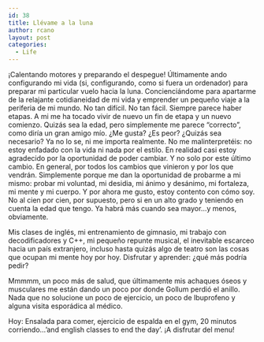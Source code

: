 ```yaml
---
id: 38
title: Llévame a la luna
author: rcano
layout: post
categories:
  - Life
---
```

<div style="clear: both; text-align: center;">
</div>

¡Calentando motores y preparando el despegue! Últimamente ando configurando mi vida (si, configurando, como si fuera un ordenador) para preparar mi particular vuelo hacia la luna. Concienciándome para apartarme de la relajante cotidianeidad de mi vida y emprender un pequeño viaje a la periferia de mi mundo. No tan difícil. No tan fácil. Siempre parece haber etapas. A mi me ha tocado vivir de nuevo un fin de etapa y un nuevo comienzo. Quizás sea la edad, pero simplemente me parece &#8220;correcto&#8221;, como diría un gran amigo mío. ¿Me gusta? ¿Es peor? ¿Quizás sea necesario? Ya no lo se, ni me importa realmente. No me malinterpretéis: no estoy enfadado con la vida ni nada por el estilo. En realidad casi estoy agradecido por la oportunidad de poder cambiar. Y no solo por este último cambio. En general, por todos los cambios que vinieron y por los que vendrán. Simplemente porque me dan la oportunidad de probarme a mi mismo: probar mi voluntad, mi desidia, mi ánimo y desánimo, mi fortaleza, mi mente y mi cuerpo. Y por ahora me gusto, estoy contento con cómo soy. No al cien por cien, por supuesto, pero si en un alto grado y teniendo en cuenta la edad que tengo. Ya habrá más cuando sea mayor&#8230;y menos, obviamente.

Mis clases de inglés, mi entrenamiento de gimnasio, mi trabajo con decodificadores y C++, mi pequeño repunte musical, el inevitable escarceo hacia un país extranjero, incluso hasta quizás algo de teatro son las cosas que ocupan mi mente hoy por hoy. Disfrutar y aprender: ¿qué más podría pedir?

Mmmmm, un poco más de salud, que últimamente mis achaques óseos y musculares me están dando un poco por donde Gollum perdió el anillo. Nada que no solucione un poco de ejercicio, un poco de Ibuprofeno y alguna visita esporádica al médico.

Hoy: Ensalada para comer, ejercicio de espalda en el gym, 20 minutos corriendo&#8230;&#8217;and english classes to end the day&#8217;. ¡A disfrutar del menu!

